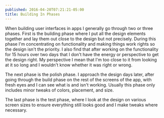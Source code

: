 ```yaml
---
published: 2016-04-20T07:21:21-05:00
title: Building In Phases
---
```

When building user interfaces in apps I generally go through two or three phases. First is the building phase where I put all the design elements together and lay them out close to the design but not precisely. During this phase I'm concentrating on functionality and making things work rights so the design isn't the priority. I also find that after working on the functionality for 15 hours over two days that I don't have the energy or perspective to get the design right. My perspective I mean that I'm too close to it from looking at it so long and I wouldn't know whether it was right or wrong.

The next phase is the polish phase. I approach the design days later, after going through the build phase on the rest of the screens of the app, with fresh eyes and I can see what is and isn't working. Usually this phase only includes minor tweaks of colors, placement, and size.

The last phase is the test phase, where I look at the design on various screen sizes to ensure everything still looks good and I make tweaks where necessary.
